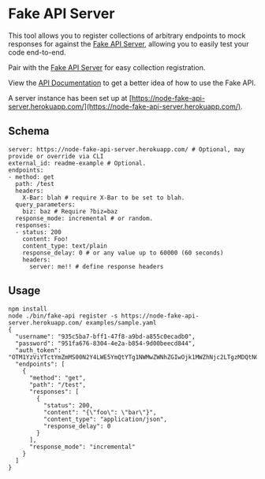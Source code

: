 # Fake API Server

This tool allows you to register collections of arbitrary endpoints to mock responses for against the [Fake API Server](https://github.com/jmather/node-fake-api-server), allowing you to easily test your code end-to-end.

Pair with the [Fake API Server](https://github.com/jmather/node-fake-api-server) for easy collection registration.

View the [API Documentation](https://documenter.getpostman.com/view/4858910/S1LpZrgg#intro) to get a better idea of how to use the Fake API.

A server instance has been set up at [https://node-fake-api-server.herokuapp.com/](https://node-fake-api-server.herokuapp.com/).

## Schema

```
server: https://node-fake-api-server.herokuapp.com/ # Optional, may provide or override via CLI
external_id: readme-example # Optional.
endpoints:
- method: get
  path: /test
  headers:
    X-Bar: blah # require X-Bar to be set to blah.
  query_parameters:
    biz: baz # Require ?biz=baz
  response_mode: incremental # or random.
  responses:
  - status: 200
    content: Foo!
    content_type: text/plain
    response_delay: 0 # or any value up to 60000 (60 seconds)
    headers:
      server: me!! # define response headers
```
## Usage

```
npm install
node ./bin/fake-api register -s https://node-fake-api-server.herokuapp.com/ examples/sample.yaml
{
  "username": "935c5ba7-bff1-47f8-a9bd-a855c0ecadb0",
  "password": "951fa676-8304-4e2a-b854-9d00beecd844",
  "auth_token": "OTM1YzViYTctYmZmMS00N2Y4LWE5YmQtYTg1NWMwZWNhZGIwOjk1MWZhNjc2LTgzMDQtNGUyYS1iODU0LTlkMDBiZWVjZDg0NA==",
  "endpoints": [
    {
      "method": "get",
      "path": "/test",
      "responses": [
        {
          "status": 200,
          "content": "{\"foo\": \"bar\"}",
          "content_type": "application/json",
          "response_delay": 0
        }
      ],
      "response_mode": "incremental"
    }
  ]
}

```